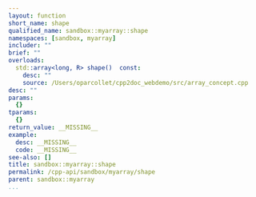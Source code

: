 ```yaml
---
layout: function
short_name: shape
qualified_name: sandbox::myarray::shape
namespaces: [sandbox, myarray]
includer: ""
brief: ""
overloads:
  std::array<long, R> shape()  const:
    desc: ""
    source: /Users/oparcollet/cpp2doc_webdemo/src/array_concept.cpp
desc: ""
params:
  {}
tparams:
  {}
return_value: __MISSING__
example:
  desc: __MISSING__
  code: __MISSING__
see-also: []
title: sandbox::myarray::shape
permalink: /cpp-api/sandbox/myarray/shape
parent: sandbox::myarray
...
```


